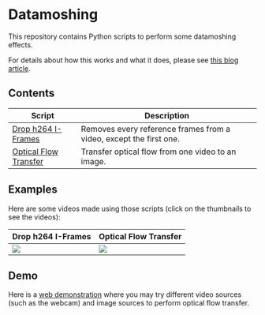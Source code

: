 # Datamoshing

This repository contains Python scripts to perform some datamoshing effects.

For details about how this works and what it does, please see [this blog article](https://chalier.fr/blog/datamoshing).

## Contents

Script | Description
------ | -----------
[Drop h264 I-Frames](drop-h264-iframes/) | Removes every reference frames from a video, except the first one.
[Optical Flow Transfer](optical-flow-transfer/) | Transfer optical flow from one video to an image.

## Examples

Here are some videos made using those scripts (click on the thumbnails to see the videos):

Drop h264 I-Frames | Optical Flow Transfer
------------------ | ---------------------
[![](drop-h264-iframes/example.gif)](https://drive.chalier.fr/protected/datamoshing/sunrise-dive.mp4) | [![](optical-flow-transfer/example.gif)](https://drive.chalier.fr/protected/datamoshing/optical-flow-transfer-output.mp4)

## Demo

Here is a [web demonstration](https://chalier.fr/datamoshing/) where you may try different video sources (such as the webcam) and image sources to perform optical flow transfer.
